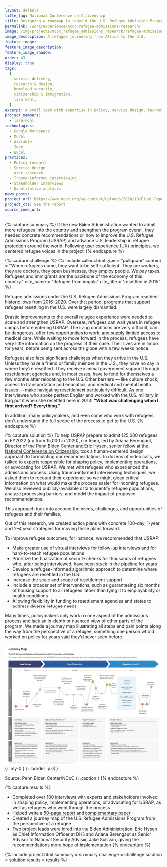 ```yaml
---
layout: default
title_tag: National Conference on Citizenship
title: Designing a roadmap to rebuild the U.S. Refugee Admission Program
permalink: /work/experience/ncoc-refugee-admissions-research/
image: /img/projects/ncoc_refugee_admissions_research/refugee-admissions.svg
image_description: A refugee journeying from Africa to the U.S.
feature_image:
feature_image_description:
feature_image_shadow:
order: 43
display: true
tags:
  [
    service delivery,
    research & design,
    homeland security,
    citizenship & immigration,
    lara kohl,
  ]
excerpt: A small team with expertise in policy, service design, technology, and data science seek to prepare the new administration to strengthen the U.S. Refugee Admissions Program.
project_members:
  - lara-kohl
technologies:
  - Google Workspace
  - Mural
  - Airtable
  - Zoom
  - Excel
practices:
  - Policy research
  - Service design
  - User research
  - Trauma-informed interviewing
  - Stakeholder interviews
  - Quantitative analysis
news_posts:
project_url: https://www.ncoc.org/wp-content/uploads/2020/10/Final-Report-A-Roadmap-to-Rebuilding-USRAP.pdf
project_cta: See the report
source_code_url:
---
```


{% capture summary %}
If the new Biden Administration wanted to admit more refugees into the country
and strengthen the program overall, they needed concrete recommendations on
how to improve the U.S. Refugee Admissions Program (USRAP) and advance U.S.
leadership in refugee protection around the world. Following user experience
(UX) principles, we centered refugee voices in the project.
{% endcapture %}

{% capture challenge %}
{% include callout.html
  type = "pullquote"
  content = "When refugees come, they want to be self-sufficient. They are workers, they are doctors, they open businesses, they employ people. We pay taxes. Refugees and immigrants are the backbone of the economy of this country."
  cite_name = "Refugee from Angola"
  cite_title = "resettled in 2015"
%}

Refugee admissions under the U.S. Refugee Admissions Program reached historic
lows from 2016–2020. Over that period, programs that support refugees
resettling in the U.S. were largely dismantled.

Drastic improvements to the overall refugee experience were needed to scale
and strengthen USRAP. Overseas, refugees can wait years in refugee camps
before entering USRAP. The living conditions are very difficult, can be
dangerous, offer few opportunities to work, and supply limited access to
medical care. While waiting to move forward in the process, refugees have very
little information on the progress of their case. Their lives are in limbo for
years, before being sent across the globe with a few weeks notice.

Refugees also face significant challenges when they arrive in the U.S. Unless
they have a friend or family member in the U.S., they have no say in where
they're resettled. They receive minimal government support through
resettlement agencies and, in most cases, have to fend for themselves a few
months after relocating to the U.S. Other barriers — like culture shock,
access to transportation and education, and medical and mental health issues
— make navigating resettlement particularly difficult. As one
interviewee who spoke perfect English and worked with the U.S. military in
Iraq put it when she resettled here in 2013:
<b>"What was challenging when I first arrived? Everything."</b>

In addition, many policymakers, and even some who work with refugees, don't
understand the full scope of the process to get to the U.S.
{% endcapture %}

{% capture solution %}
To help USRAP prepare to admit 125,000 refugees in FY2022 (up from 15,000 in
2020), our team, led by Ariana Berengaut, Director of the
[Penn Biden Center](https://global.upenn.edu/penn-biden-center) and
Eric Hysen, senior fellow at the
[National Conference on Citizenship](https://ncoc.org/), took a
human-centered design approach to formulating our recommendations. In dozens
of video calls, we talked to experts responsible for shaping policy,
implementing operations, or advocating for USRAP. We met with refugees who
experienced the admissions process. Using trauma-informed interviewing
techniques, we asked them to recount their experience so we might glean
critical information on what would make the process easier for incoming
refugees. We also reviewed publicly-available data to identify refugee
populations, analyze processing barriers, and model the impact of proposed
recommendations.

This approach took into account the needs, challenges, and opportunities of
refugees and their families.

Out of this research, we created action plans with concrete 100-day, 1-year,
and 2–4 year strategies for moving those plans forward.

To improve refugee outcomes, for instance, we recommended that USRAP:

- Make greater use of virtual interviews for follow-up interviews and for
  hard-to-reach refugee populations
- Prioritize the finalization of security checks for thousands of refugees
  who, after being interviewed, have been stuck in the pipeline for years
- Develop a refugee-informed algorithmic approach to determine where refugees
  are resettled in the U.S.
- Increase the scale and scope of resettlement support
- Include a broader set of interventions, such as guaranteeing six months of
  housing support to all refugees rather than tying it to employability or
  health conditions
- Allowing flexibility in funding to resettlement agencies and states to
  address diverse refugee needs

Many times, policymakers only work on one aspect of the admissions process and
lack an in-depth or nuanced view of other parts of the program. We made a
journey map illustrating all steps and pain points along the way from the
perspective of a refugee, something one person who'd worked on policy for
years said they'd never seen before.

![A journey map of the refugee admission experience.](/img/projects/ncoc_refugee_admissions_research/refugee-admission-journey-map.png){: .my-0 }
{: .border .p-3 }

Source: Penn Biden Center/NCoC
{: .caption }
{% endcapture %}

{% capture results %}
- Completed over 100 interviews with experts and stakeholders involved in
  shaping policy, implementing operations, or advocating for USRAP, as well as
  refugees who went through the process
- Helped write a [50-page report](https://global.upenn.edu/penn-biden-center/refugee-admissions-project) and [complementary paper](https://global.upenn.edu/sites/default/files/penn-biden-center/Restoring%20U.S.%20Global%20Leadership%20on%20Refugee%20Protection.pdf)
- Created a journey map of the U.S. Refugee Admissions Program from the
  perspective of a refugee
- Two project leads were hired into the Biden Administration: Eric Hysen as
  Chief Information Officer at DHS and Ariana Berengaut as Senior Advisor to
  National Security Advisor, Jake Sullivan, giving the recommendations more
  hope of implementation
{% endcapture %}

{% include project.html
  summary = summary
  challenge = challenge
  solution = solution
  results = results
%}
